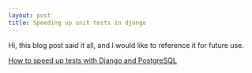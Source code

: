 ```yaml
---
layout: post
title: Speeding up unit tests in django
---
```


Hi, this blog post said it all, and I would like to reference it for future use.

[How to speed up tests with Django and PostgreSQL](http://nemesisdesign.net/blog/coding/how-to-speed-up-tests-django-postgresql/)
